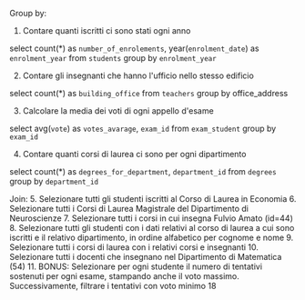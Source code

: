 Group by:

1. Contare quanti iscritti ci sono stati ogni anno

select count(\*) as `number_of_enrolements`, year(`enrolment_date`) as `enrolment_year`
from `students`
group by `enrolment_year`

2. Contare gli insegnanti che hanno l'ufficio nello stesso edificio

select count(\*) as `building_office`
from `teachers`
group by office_address

3. Calcolare la media dei voti di ogni appello d'esame

select avg(`vote`) as `votes_avarage`, `exam_id`
from `exam_student`
group by `exam_id`

4. Contare quanti corsi di laurea ci sono per ogni dipartimento

select count(\*) as `degrees_for_department`, `department_id`
from `degrees`
group by `department_id`

Join: 5. Selezionare tutti gli studenti iscritti al Corso di Laurea in Economia 6. Selezionare tutti i Corsi di Laurea Magistrale del Dipartimento di Neuroscienze 7. Selezionare tutti i corsi in cui insegna Fulvio Amato (id=44) 8. Selezionare tutti gli studenti con i dati relativi al corso di laurea a cui sono iscritti e il relativo dipartimento, in ordine alfabetico per cognome e nome 9. Selezionare tutti i corsi di laurea con i relativi corsi e insegnanti 10. Selezionare tutti i docenti che insegnano nel Dipartimento di Matematica (54) 11. BONUS: Selezionare per ogni studente il numero di tentativi sostenuti per ogni esame, stampando anche il voto massimo. Successivamente, filtrare i tentativi con voto minimo 18
